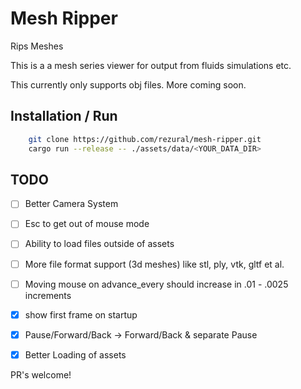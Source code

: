 # Mesh Ripper

Rips Meshes

This is a a mesh series viewer for output from fluids simulations etc.

This currently only supports obj files. More coming soon.

## Installation / Run

```sh
    git clone https://github.com/rezural/mesh-ripper.git
    cargo run --release -- ./assets/data/<YOUR_DATA_DIR>
```

## TODO

- [ ] Better Camera System
- [ ] Esc to get out of mouse mode
- [ ] Ability to load files outside of assets
- [ ] More file format support (3d meshes) like stl, ply, vtk, gltf et al.
- [ ] Moving mouse on advance_every should increase in .01 - .0025 increments
- [x] show first frame on startup
- [x] Pause/Forward/Back -> Forward/Back & separate Pause
- [x] Better Loading of assets


PR's welcome!